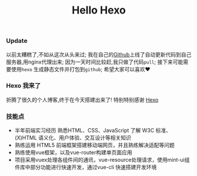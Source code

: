 ﻿---
title: Hello Hexo
---

### Update

以前太糟糕了,不如从这次从头来过;
我在自己的[Github](https://github.com/Wxh16144)上线了自动更新代码到自己服务器,用nginx代理出来;
因为一天时间比较赶,我只做了代码`pull`;
接下来可能需要使用`hexo` 生成静态文件并打包到`github`;
希望大家可以喜欢❤

### Hexo 我来了

折腾了很久的个人博客,终于在今天搭建出来了!
特别特别感谢 [Hexo](https://hexo.io/zh-cn/) 

### 技能点

+ 半年前端实习经历 熟悉HTML、CSS、JavaScript
了解 W3C 标准、(X)HTML 语义化、用户体验、交互设计等相关知识
+ 熟练运用 HTML5 前端框架搭建移动端网页，并且熟练解决适配等问题
+ 熟练使用vue框架，以及vue-router构建单页面应用
+ 项目采用vuex处理各组件间的通讯，vue-resource处理请求，使用mint-ui组件库中部分功能进行快速开发，通过vue-cli 快速搭建开发环境